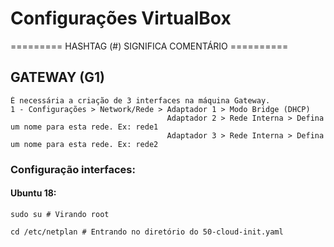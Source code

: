 # Configurações VirtualBox                  
   ========= HASHTAG (#) SIGNIFICA COMENTÁRIO ==========

  ## GATEWAY (G1)
    É necessária a criação de 3 interfaces na máquina Gateway.
    1 - Configurações > Network/Rede > Adaptador 1 > Modo Bridge (DHCP)
                                       Adaptador 2 > Rede Interna > Defina um nome para esta rede. Ex: rede1
                                       Adaptador 3 > Rede Interna > Defina um nome para esta rede. Ex: rede2

  ### Configuração interfaces:
  #### Ubuntu 18:
    sudo su # Virando root
    
    cd /etc/netplan # Entrando no diretório do 50-cloud-init.yaml 
    
    
    
